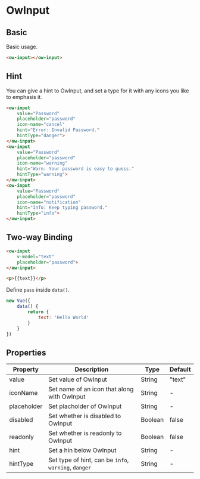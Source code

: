 # OwInput

## Basic

Basic usage.

```html
<ow-input></ow-input>
```

## Hint

You can give a hint to OwInput, and set a type for it with any icons you like to emphasis it.

```html
<ow-input
    value="Password"
    placeholder="password"
    icon-name="cancel"
    hint="Error: Invalid Password."
    hintType="danger">
</ow-input>
<ow-input
    value="Password"
    placeholder="password"
    icon-name="warning"
    hint="Warn: Your password is easy to guess."
    hintType="warning">
</ow-input>
<ow-input
    value="Password"
    placeholder="password"
    icon-name="notification"
    hint="Info: Keep typing password."
    hintType="info">
</ow-input>
```

## Two-way Binding

```html
<ow-input
    v-model="text"
    placeholder="password">
</ow-input>

<p>{{text}}</p>
```

Define `pass` inside `data()`.

```javascript
new Vue({
    data() {
        return {
            text: 'Hello World'
        }
    }
})
```

## Properties

| Property | Description | Type | Default |
| --- | --- | --- | --- |
| value | Set value of OwInput | String | "text" |
| iconName | Set name of an icon that along with OwInput | String | - |
| placeholder | Set placholder of OwInput | String | - |
| disabled | Set whether is disabled to OwInput | Boolean | false |
| readonly | Set whether is readonly to OwInput | Boolean | false |
| hint | Set a hin below OwInput | String | - |
| hintType | Set type of hint, can be `info`, `warning`, `danger` | String | - |
